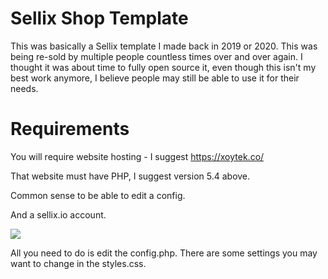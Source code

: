 # Sellix Shop Template

This was basically a Sellix template I made back in 2019 or 2020. This was being re-sold by multiple people countless times over and over again. I thought it was about time to fully open source it, even though this isn't my best work anymore, I believe people may still be able to use it for their needs.

# Requirements

You will require website hosting - I suggest https://xoytek.co/

That website must have PHP, I suggest version 5.4 above.

Common sense to be able to edit a config.

And a sellix.io account.

![](https://cdn.discordapp.com/attachments/821081614108721196/821089652340555827/unknown.png)

All you need to do is edit the config.php.
There are some settings you may want to change in the styles.css.

